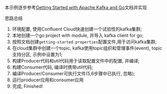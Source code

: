  本示例逐步参考[Getting Started with Apache Kafka and Go](https://developer.confluent.io/get-started/go/)文档并实现
 
思路总结
1. 环境配置, 使用Confluent Cloud快速创建一个试验性的kafka集群; 
2. 本地创建一个go project with module, 并导入 kafka client for go;
3. 按照文档创建`getting-started.properties`配置文件,用于访问kafka集群;
4. 在cloud集群中创建一个topic, kafka使用topic组织和管理事件(event), topic支持分区, 示例中设置为1;
5. 构建Producer代码和util代码用于读取配置文件中的配置, 并编译;
6. 构建Consumer代码, 编译时携带util代码;
7. 编译Producer/Consumer可执行文件(5,6步骤中已执行, 忽略);
8. 运行producer应用和consumer应用
9. 完成, Finished!